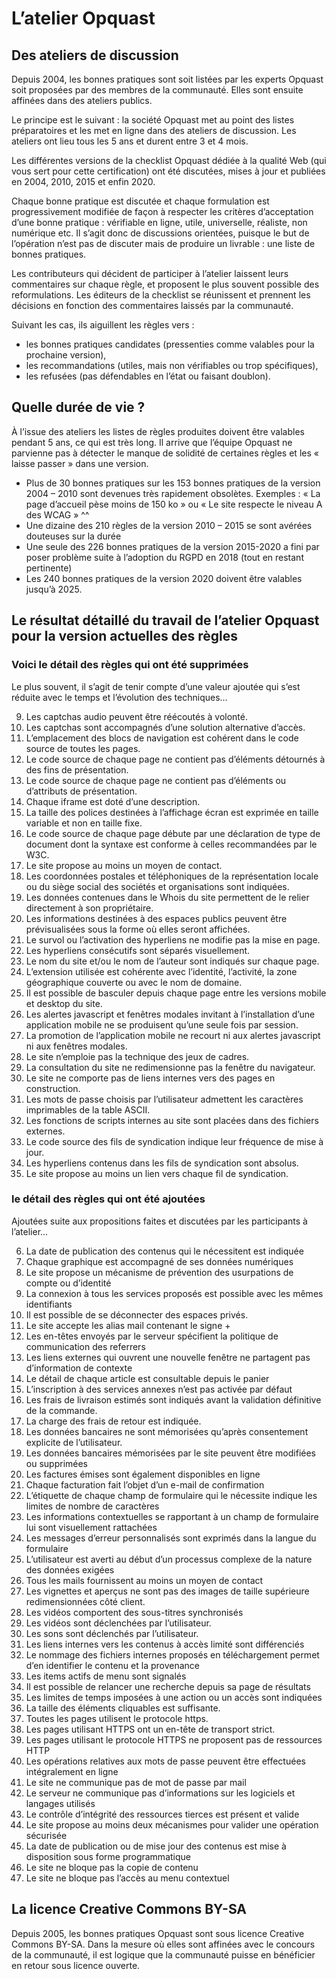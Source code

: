 # L’atelier Opquast

## Des ateliers de discussion
Depuis 2004, les bonnes pratiques sont soit listées par les experts Opquast soit proposées par des membres de la communauté. Elles sont ensuite affinées dans des ateliers publics.

Le principe est le suivant : la société Opquast met au point des listes préparatoires et les met en ligne dans des ateliers de discussion. Les ateliers ont lieu tous les 5 ans et durent entre 3 et 4 mois.

Les différentes versions de la checklist Opquast dédiée à la qualité Web (qui vous sert pour cette certification) ont été discutées, mises à jour et publiées en 2004, 2010, 2015 et enfin 2020.

Chaque bonne pratique est discutée et chaque formulation est progressivement modifiée de façon à respecter les critères d’acceptation d’une bonne pratique : vérifiable en ligne, utile, universelle, réaliste, non numérique etc. Il s’agit donc de discussions orientées, puisque le but de l’opération n’est pas de discuter mais de produire un livrable : une liste de bonnes pratiques.

Les contributeurs qui décident de participer à l’atelier laissent leurs commentaires sur chaque règle, et proposent le plus souvent possible des reformulations. Les éditeurs de la checklist se réunissent et prennent les décisions en fonction des commentaires laissés par la communauté.

Suivant les cas, ils aiguillent les règles vers :

- les bonnes pratiques candidates (pressenties comme valables pour la prochaine version),
- les recommandations (utiles, mais non vérifiables ou trop spécifiques),
- les refusées (pas défendables en l’état ou faisant doublon).

## Quelle durée de vie ?

À l’issue des ateliers les listes de règles produites doivent être valables pendant 5 ans, ce qui est très long. Il arrive que l’équipe Opquast ne parvienne pas à détecter le manque de solidité de certaines règles et les « laisse passer » dans une version.

- Plus de 30 bonnes pratiques sur les 153 bonnes pratiques de la version 2004 – 2010 sont devenues très rapidement obsolètes. Exemples : « La page d’accueil pèse moins de 150 ko » ou « Le site respecte le niveau A des WCAG » ^^
- Une dizaine des 210 règles de la version 2010 – 2015 se sont avérées douteuses sur la durée
- Une seule des 226 bonnes pratiques de la version 2015-2020 a fini par poser problème suite à l’adoption du RGPD en 2018 (tout en restant pertinente)
- Les 240 bonnes pratiques de la version 2020 doivent être valables jusqu’à 2025.

## Le résultat détaillé du travail de l’atelier Opquast pour la version actuelles des règles

### Voici le détail des règles qui ont été supprimées

Le plus souvent, il s’agit de tenir compte d’une valeur ajoutée qui s’est réduite avec le temps et l’évolution des techniques…

9. Les captchas audio peuvent être réécoutés à volonté.
10. Les captchas sont accompagnés d’une solution alternative d’accès.
16. L’emplacement des blocs de navigation est cohérent dans le code source de toutes les pages.
24. Le code source de chaque page ne contient pas d’éléments détournés à des fins de présentation.
25. Le code source de chaque page ne contient pas d’éléments ou d’attributs de présentation.
145. Chaque iframe est doté d’une description.
177. La taille des polices destinées à l’affichage écran est exprimée en taille variable et non en taille fixe.
11. Le code source de chaque page débute par une déclaration de type de document dont la syntaxe est conforme à celles recommandées par le W3C.
26. Le site propose au moins un moyen de contact.
28. Les coordonnées postales et téléphoniques de la représentation locale ou du siège social des sociétés et organisations sont indiquées.
31. Les données contenues dans le Whois du site permettent de le relier directement à son propriétaire.
75. Les informations destinées à des espaces publics peuvent être prévisualisées sous la forme où elles seront affichées.
112. Le survol ou l’activation des hyperliens ne modifie pas la mise en page.
116. Les hyperliens consécutifs sont séparés visuellement.
121. Le nom du site et/ou le nom de l’auteur sont indiqués sur chaque page.
127. L’extension utilisée est cohérente avec l’identité, l’activité, la zone géographique couverte ou avec le nom de domaine.
138. Il est possible de basculer depuis chaque page entre les versions mobile et desktop du site.
140. Les alertes javascript et fenêtres modales invitant à l’installation d’une application mobile ne se produisent qu’une seule fois par session.
141. La promotion de l’application mobile ne recourt ni aux alertes javascript ni aux fenêtres modales.
146. Le site n’emploie pas la technique des jeux de cadres.
154. La consultation du site ne redimensionne pas la fenêtre du navigateur.
158. Le site ne comporte pas de liens internes vers des pages en construction.
189. Les mots de passe choisis par l’utilisateur admettent les caractères imprimables de la table ASCII.
216. Les fonctions de scripts internes au site sont placées dans des fichiers externes.
218. Le code source des fils de syndication indique leur fréquence de mise à jour.
220. Les hyperliens contenus dans les fils de syndication sont absolus.
221. Le site propose au moins un lien vers chaque fil de syndication.


### le détail des règles qui ont été ajoutées

Ajoutées suite aux propositions faites et discutées par les participants à l’atelier…

6. La date de publication des contenus qui le nécessitent est indiquée 
12. Chaque graphique est accompagné de ses données numériques 
18. Le site propose un mécanisme de prévention des usurpations de compte ou d’identité 
21. La connexion à tous les services proposés est possible avec les mêmes identifiants 
22. Il est possible de se déconnecter des espaces privés. 
23. Le site accepte les alias mail contenant le signe + 
24. Les en-têtes envoyés par le serveur spécifient la politique de communication des referrers 
25. Les liens externes qui ouvrent une nouvelle fenêtre ne partagent pas d’information de contexte 
30. Le détail de chaque article est consultable depuis le panier 
32. L’inscription à des services annexes n’est pas activée par défaut 
35. Les frais de livraison estimés sont indiqués avant la validation définitive de la commande. 
51. La charge des frais de retour est indiquée. 
58. Les données bancaires ne sont mémorisées qu’après consentement explicite de l’utilisateur. 
59. Les données bancaires mémorisées par le site peuvent être modifiées ou supprimées 
61. Les factures émises sont également disponibles en ligne 
62. Chaque facturation fait l’objet d’un e-mail de confirmation 
72. L’étiquette de chaque champ de formulaire qui le nécessite indique les limites de nombre de caractères 
76. Les informations contextuelles se rapportant à un champ de formulaire lui sont visuellement rattachées 
80. Les messages d’erreur personnalisés sont exprimés dans la langue du formulaire 
84. L’utilisateur est averti au début d’un processus complexe de la nature des données exigées 
106. Tous les mails fournissent au moins un moyen de contact 
114. Les vignettes et aperçus ne sont pas des images de taille supérieure redimensionnées côté client. 
117. Les vidéos comportent des sous-titres synchronisés 
119. Les vidéos sont déclenchées par l’utilisateur. 
120. Les sons sont déclenchés par l’utilisateur. 
138. Les liens internes vers les contenus à accès limité sont différenciés 
145. Le nommage des fichiers internes proposés en téléchargement permet d’en identifier le contenu et la provenance 
152. Les items actifs de menu sont signalés 
165. Il est possible de relancer une recherche depuis sa page de résultats 
167. Les limites de temps imposées à une action ou un accès sont indiquées 
181. La taille des éléments cliquables est suffisante. 
192. Toutes les pages utilisent le protocole https. 
194. Les pages utilisant HTTPS ont un en-tête de transport strict. 
195. Les pages utilisant le protocole HTTPS ne proposent pas de ressources HTTP 
196. Les opérations relatives aux mots de passe peuvent être effectuées intégralement en ligne 
200. Le site ne communique pas de mot de passe par mail 
208. Le serveur ne communique pas d’informations sur les logiciels et langages utilisés 
209. Le contrôle d’intégrité des ressources tierces est présent et valide 
210. Le site propose au moins deux mécanismes pour valider une opération sécurisée 
224. La date de publication ou de mise jour des contenus est mise à disposition sous forme programmatique 
230. Le site ne bloque pas la copie de contenu 
231. Le site ne bloque pas l’accès au menu contextuel 

## La licence Creative Commons BY-SA
Depuis 2005, les bonnes pratiques Opquast sont sous licence Creative Commons BY-SA. Dans la mesure où elles sont affinées avec le concours de la communauté, il est logique que la communauté puisse en bénéficier en retour sous licence ouverte.